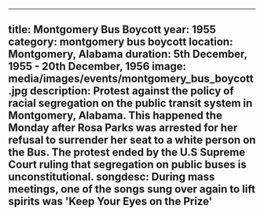 ---

title: Montgomery Bus Boycott
year: 1955
category: montgomery bus boycott
location: Montgomery, Alabama
duration: 5th December, 1955 - 20th December, 1956
image: media/images/events/montgomery_bus_boycott.jpg
description: Protest against the policy of racial segregation on the public transit system in Montgomery, Alabama. This happened the Monday after Rosa Parks was arrested for her refusal to surrender her seat to a white person on the Bus. The protest ended by the U.S Supreme Court ruling that segregation on public buses is unconstitutional.
songdesc: During mass meetings, one of the songs  sung over again to lift spirits was 'Keep Your Eyes on the Prize'
---